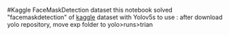 #Kaggle FaceMaskDetection dataset
this notebook solved "facemaskdetection" of [kaggle](https://www.kaggle.com/datasets/andrewmvd/face-mask-detection) dataset with Yolov5s
to use :
after download yolo repository, move exp folder to 
yolo>runs>trian